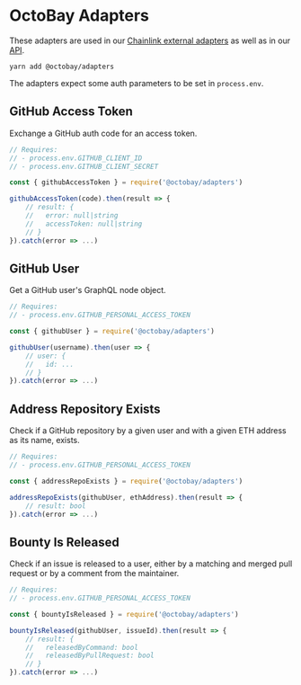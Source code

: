 # OctoBay Adapters

These adapters are used in our [Chainlink external adapters](https://github.com/octobay/chainlink-adapters) as well as in our [API](https://github.com/octobay/api).

`yarn add @octobay/adapters`

The adapters expect some auth parameters to be set in `process.env`.

## GitHub Access Token

Exchange a GitHub auth code for an access token.

```javascript
// Requires:
// - process.env.GITHUB_CLIENT_ID
// - process.env.GITHUB_CLIENT_SECRET

const { githubAccessToken } = require('@octobay/adapters')

githubAccessToken(code).then(result => {
    // result: {
    //   error: null|string
    //   accessToken: null|string
    // }
}).catch(error => ...)
```

## GitHub User

Get a GitHub user's GraphQL node object.

```javascript
// Requires:
// - process.env.GITHUB_PERSONAL_ACCESS_TOKEN

const { githubUser } = require('@octobay/adapters')

githubUser(username).then(user => {
    // user: {
    //   id: ...
    // }
}).catch(error => ...)
```

## Address Repository Exists

Check if a GitHub repository by a given user and with a given ETH address as its name, exists.

```javascript
// Requires:
// - process.env.GITHUB_PERSONAL_ACCESS_TOKEN

const { addressRepoExists } = require('@octobay/adapters')

addressRepoExists(githubUser, ethAddress).then(result => {
    // result: bool
}).catch(error => ...)
```

## Bounty Is Released

Check if an issue is released to a user, either by a matching and merged pull request or by a comment from the maintainer.

```javascript
// Requires:
// - process.env.GITHUB_PERSONAL_ACCESS_TOKEN

const { bountyIsReleased } = require('@octobay/adapters')

bountyIsReleased(githubUser, issueId).then(result => {
    // result: {
    //   releasedByCommand: bool
    //   releasedByPullRequest: bool
    // }
}).catch(error => ...)
```
